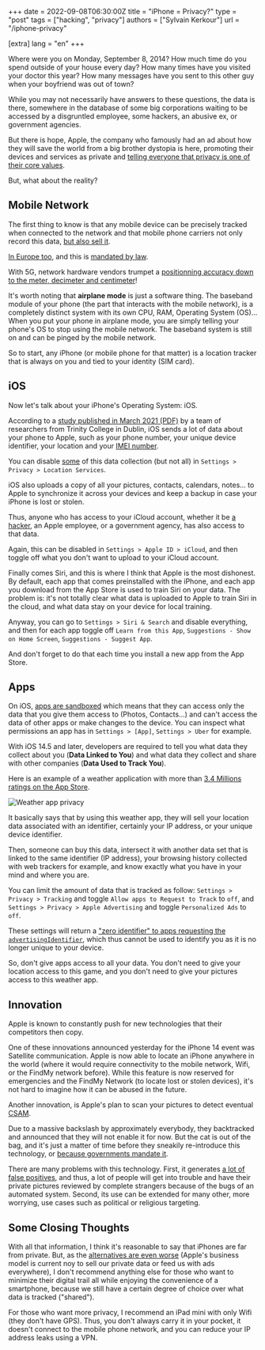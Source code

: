 +++
date = 2022-09-08T06:30:00Z
title = "iPhone = Privacy?"
type = "post"
tags = ["hacking", "privacy"]
authors = ["Sylvain Kerkour"]
url = "/iphone-privacy"

[extra]
lang = "en"
+++

Where were you on Monday, September 8, 2014? How much time do you spend outside of your house every day? How many times have you visited your doctor this year? How many messages have you sent to this other guy when your boyfriend was out of town?

While you may not necessarily have answers to these questions, the data is there, somewhere in the database of some big corporations waiting to be accessed by a disgruntled employee, some hackers, an abusive ex, or government agencies.

But there is hope, Apple, the company who famously had an ad about how they will save the world from a big brother dystopia is here, promoting their devices and services as private and [telling everyone that privacy is one of their core values](https://www.apple.com/privacy/).

But, what about the reality?


## Mobile Network

The first thing to know is that any mobile device can be precisely tracked when connected to the network and that mobile phone carriers not only record this data, [but also sell it](https://www.vice.com/en/article/nepxbz/i-gave-a-bounty-hunter-300-dollars-located-phone-microbilt-zumigo-tmobile).


[In Europe too](https://www.reuters.com/article/uk-health-coronavirus-europe-telecoms/european-mobile-operators-share-data-for-coronavirus-fight-idUKKBN215281), and this is [mandated by law](https://defence-industry-space.ec.europa.eu/eu-space-policy/galileo/caller-location-emergency-communications_en).


With 5G, network hardware vendors trumpet a [positionning accuracy down to the meter, decimeter and centimeter](https://www.ericsson.com/en/blog/2020/12/5g-positioning--what-you-need-to-know)!


It's worth noting that **airplane mode** is just a software thing. The baseband module of your phone (the part that interacts with the mobile network), is a completely distinct system with its own CPU, RAM, Operating System (OS)... When you put your phone in airplane mode, you are simply telling your phone's OS to stop using the mobile network. The baseband system is still on and can be pinged by the mobile network.

So to start, any iPhone (or mobile phone for that matter) is a location tracker that is always on you and tied to your identity (SIM card).


## iOS

Now let's talk about your iPhone's Operating System: iOS.

According to a [study published in March 2021 (PDF)](https://www.scss.tcd.ie/doug.leith/apple_google.pdf) by a team of researchers from Trinity College in Dublin, iOS sends a lot of data about your phone to Apple, such as your phone number, your unique device identifier, your location and your [IMEI number](https://en.wikipedia.org/wiki/International_Mobile_Equipment_Identity).

You can disable <u>some</u> of this data collection (but not all) in `Settings > Privacy > Location Services`.

iOS also uploads a copy of all your pictures, contacts, calendars, notes... to Apple to synchronize it across your devices and keep a backup in case your iPhone is lost or stolen.

Thus, anyone who has access to your iCloud account, whether it be [a hacker](https://www.macrumors.com/2012/08/05/apple-support-allowed-hacker-access-to-reporters-icloud-account/), an Apple employee, or a government agency, has also access to that data.

Again, this can be disabled in `Settings > Apple ID > iCloud`, and then toggle off what you don't want to upload to your iCloud account.

Finally comes Siri, and this is where I think that Apple is the most dishonest. By default, each app that comes preinstalled with the iPhone, and each app you download from the App Store is used to train Siri on your data. The problem is: it's not totally clear what data is uploaded to Apple to train Siri in the cloud, and what data stay on your device for local training.

Anyway, you can go to `Settings > Siri & Search` and disable everything, and then for each app toggle off `Learn from this App`, `Suggestions - Show on Home Screen`, `Suggestions - Suggest App`.

And don't forget to do that each time you install a new app from the App Store.


## Apps

On iOS, [apps are sandboxed](https://support.apple.com/guide/security/security-of-runtime-process-sec15bfe098e/web) which means that they can access only the data that you give them access to (Photos, Contacts...) and can't access the data of other apps or make changes to the device. You can inspect what permissions an app has in `Settings > [App]`, `Settings > Uber` for example.

With iOS 14.5 and later, developers are required to tell you what data they collect about you (**Data Linked to You**) and what data they collect and share with other companies (**Data Used to Track You**).

Here is an example of a weather application with more than [3.4 Millions ratings on the App Store](https://apps.apple.com/us/app/weather-the-weather-channel/id295646461).

![Weather app privacy](https://kerkour.com/2022/iphone-privacy/weather_channel_privacy.png)

It basically says that by using this weather app, they will sell your location data associated with an identifier, certainly your IP address, or your unique device identifier.

Then, someone can buy this data, intersect it with another data set that is linked to the same identifier (IP address), your browsing history collected with web trackers for example, and know exactly what you have in your mind and where you are.

You can limit the amount of data that is tracked as follow: `Settings > Privacy > Tracking` and toggle `Allow apps to Request to Track` to `off`, and `Settings > Privacy > Apple Advertising` and toggle `Personalized Ads` to `off`.

These settings will return a ["zero identifier" to apps requesting the `advertisingIdentifier`](https://developer.apple.com/documentation/adsupport/asidentifiermanager/1614151-advertisingidentifier), which thus cannot be used to identify you as it is no longer unique to your device.


So, don't give apps access to all your data. You don't need to give your location access to this game, and you don't need to give your pictures access to this weather app.



## Innovation

Apple is known to constantly push for new technologies that their competitors then copy.

<!-- One of these innovations is the deprecation of the headphone jack in favor of Bluetooth-only headphones. The problem is that [Bluetooth is used to track your location](https://archive.ph/mNVjQ), and turning off Bluetooth in the control center is not enough, it disables it for 24 hours only.

To completely disable Bluetooth, you need to go to `Settings > Bluetooth` and turn it off from here. -->

One of these innovations announced yesterday for the iPhone 14 event was Satellite communication. Apple is now able to locate an iPhone anywhere in the world (where it would require connectivity to the mobile network, Wifi, or the FindMy network before). While this feature is now reserved for emergencies and the FindMy Network (to locate lost or stolen devices), it's not hard to imagine how it can be abused in the future.

Another innovation, is Apple's plan to scan your pictures to detect eventual [CSAM](https://www.apple.com/child-safety/).

Due to a massive backslash by approximately everybody, they backtracked and announced that they will not enable it for now. But the cat is out of the bag, and it's just a matter of time before they sneakily re-introduce this technology, or [because governments mandate it](https://9to5mac.com/2022/05/11/apples-csam-troubles-may-be-back-as-eu-plans-a-law-requiring-detection/).

There are many problems with this technology. First, it generates [a lot of false positives](https://archive.ph/tL6wk), and thus, a lot of people will get into trouble and have their private pictures reviewed by complete strangers because of the bugs of an automated system. Second, its use can be extended for many other, more worrying, use cases such as political or religious targeting.


## Some Closing Thoughts

With all that information, I think it's reasonable to say that iPhones are far from private. But, as the [alternatives are even worse](https://www.makeuseof.com/samsung-data-breach-should-you-worry/) (Apple's business model is current noy to sell our private data or feed us with ads everywhere), I don't recommend anything else for those who want to minimize their digital trail all while enjoying the convenience of a smartphone, because we still have a certain degree of choice over what data is tracked ("shared").

For those who want more privacy, I recommend an iPad mini with only Wifi (they don't have GPS). Thus, you don't always carry it in your pocket, it doesn't connect to the mobile phone network, and you can reduce your IP address leaks using a VPN.


<!--

You can learn more about the extensive data collected by iOS in this [research paper by Trinity College in Dublin](https://www.scss.tcd.ie/doug.leith/apple_google.pdf). I didn't include their findings here as they study an old version of iOS and things may have changed since.


And we didn't even started talking about data brokers and aggregators that buy data from multiple sources to build detailed profiles and sell them. -->

<!-- But you have to remember that smartphones are the most powerful and widespread tracking device ever invented, and that it's always good to question things that are taken for granted. [Do you **really** need a smartphone?](https://kerkour.com/i-ditched-my-phone). -->
